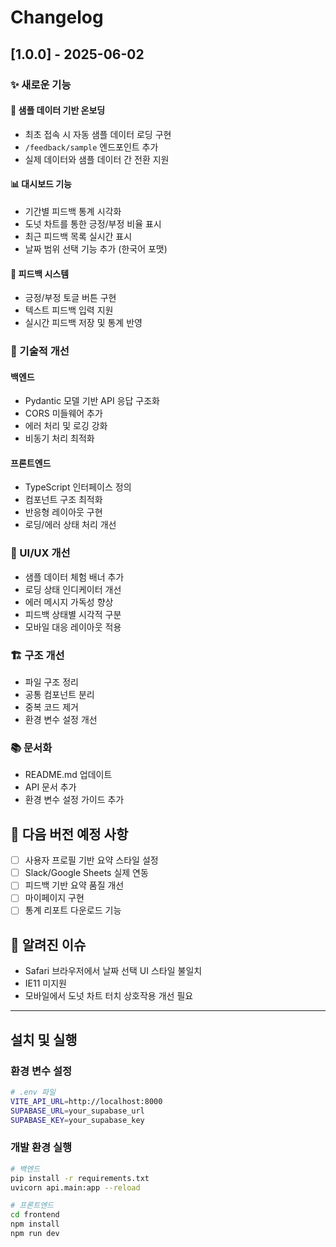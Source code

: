 # Changelog

## [1.0.0] - 2025-06-02

### ✨ 새로운 기능

#### 🎯 샘플 데이터 기반 온보딩
- 최초 접속 시 자동 샘플 데이터 로딩 구현
- `/feedback/sample` 엔드포인트 추가
- 실제 데이터와 샘플 데이터 간 전환 지원

#### 📊 대시보드 기능
- 기간별 피드백 통계 시각화
- 도넛 차트를 통한 긍정/부정 비율 표시
- 최근 피드백 목록 실시간 표시
- 날짜 범위 선택 기능 추가 (한국어 포맷)

#### 🔄 피드백 시스템
- 긍정/부정 토글 버튼 구현
- 텍스트 피드백 입력 지원
- 실시간 피드백 저장 및 통계 반영

### 🔨 기술적 개선

#### 백엔드
- Pydantic 모델 기반 API 응답 구조화
- CORS 미들웨어 추가
- 에러 처리 및 로깅 강화
- 비동기 처리 최적화

#### 프론트엔드
- TypeScript 인터페이스 정의
- 컴포넌트 구조 최적화
- 반응형 레이아웃 구현
- 로딩/에러 상태 처리 개선

### 💅 UI/UX 개선
- 샘플 데이터 체험 배너 추가
- 로딩 상태 인디케이터 개선
- 에러 메시지 가독성 향상
- 피드백 상태별 시각적 구분
- 모바일 대응 레이아웃 적용

### 🏗️ 구조 개선
- 파일 구조 정리
- 공통 컴포넌트 분리
- 중복 코드 제거
- 환경 변수 설정 개선

### 📚 문서화
- README.md 업데이트
- API 문서 추가
- 환경 변수 설정 가이드 추가

## 🚀 다음 버전 예정 사항
- [ ] 사용자 프로필 기반 요약 스타일 설정
- [ ] Slack/Google Sheets 실제 연동
- [ ] 피드백 기반 요약 품질 개선
- [ ] 마이페이지 구현
- [ ] 통계 리포트 다운로드 기능

## 🐛 알려진 이슈
- Safari 브라우저에서 날짜 선택 UI 스타일 불일치
- IE11 미지원
- 모바일에서 도넛 차트 터치 상호작용 개선 필요

---

## 설치 및 실행

### 환경 변수 설정
```bash
# .env 파일
VITE_API_URL=http://localhost:8000
SUPABASE_URL=your_supabase_url
SUPABASE_KEY=your_supabase_key
```

### 개발 환경 실행
```bash
# 백엔드
pip install -r requirements.txt
uvicorn api.main:app --reload

# 프론트엔드
cd frontend
npm install
npm run dev
```
